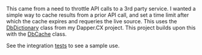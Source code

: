 This came from a need to throttle API calls to a 3rd party service. I wanted a simple way to cache results from a prior API call, and set a time limit after which the cache expires and requeries the live source. This uses the [DbDictionary](https://github.com/adamfoneil/Dapper.CX/blob/master/Dapper.CX.Base/Abstract/DbDictionary.cs) class from my Dapper.CX project. This project builds upon this with the [DbCache](https://github.com/adamfoneil/DbCache/blob/master/DbCache/DbCache.cs) class.

See the integration [tests](https://github.com/adamfoneil/DbCache/blob/master/Testing/CacheTests.cs) to see a sample use.

